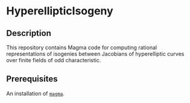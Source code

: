 # HyperellipticIsogeny

Description
--

This repository contains Magma code for computing rational representations of isogenies between 
Jacobians of hyperelliptic curves over finite fields of odd characteristic.



Prerequisites
--

An installation of [`magma`](http://magma.maths.usyd.edu.au/magma/).


